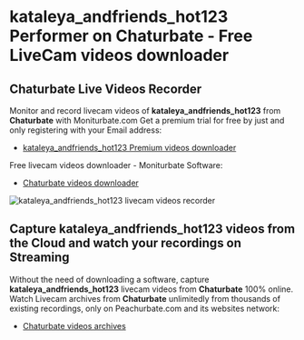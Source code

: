 # kataleya_andfriends_hot123 Performer on Chaturbate - Free LiveCam videos downloader

## Chaturbate Live Videos Recorder

Monitor and record livecam videos of **kataleya_andfriends_hot123** from **Chaturbate** with Moniturbate.com
Get a premium trial for free by just and only registering with your Email address:
* [kataleya_andfriends_hot123 Premium videos downloader](https://moniturbate.com/request-demo-licence-key.html)

Free livecam videos downloader - Moniturbate Software:
* [Chaturbate videos downloader](https://moniturbate.com/moniturbate-download-software.html)

![kataleya_andfriends_hot123 livecam videos recorder](https://peachurnet.com/templates/moniturbate-software.png)


## Capture kataleya_andfriends_hot123 videos from the Cloud and watch your recordings on Streaming

Without the need of downloading a software, capture **kataleya_andfriends_hot123** livecam videos from **Chaturbate** 100% online.
Watch Livecam archives from **Chaturbate** unlimitedly from thousands of existing recordings, only on Peachurbate.com and its websites network:
* [Chaturbate videos archives](https://peachurnet.com/)
